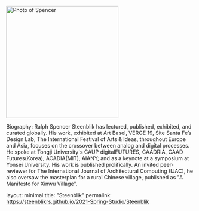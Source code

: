 <a href="https://phi.archi"><img alt="Photo of Spencer" src="https://github.com/steenblikrs/2021-Spring-Studio/blob/gh-pages/Steenblik/mmexport1551518849490_1.jpg?raw=true" width="300"></a>

Biography: Ralph Spencer Steenblik has lectured, published, exhibited, and curated globally. His work, exhibited at Art Basel, VERGE 19, Site Santa Fe’s Design Lab, The International Festival of Arts & Ideas, throughout Europe and Asia, focuses on the crossover between analog and digital processes. He spoke at Tongji University's CAUP digitalFUTURES, CAADRIA, CAAD Futures(Korea), ACADIA(MIT), AIANY; and as a keynote at a symposium at Yonsei University. His work is published prolifically. An invited peer-reviewer for The International Journal of Architectural Computing (IJAC), he also oversaw the masterplan for a rural Chinese village, published as "A Manifesto for Xinwu Village".




layout: minimal
title: "Steenblik"
permalink: https://steenblikrs.github.io/2021-Spring-Studio/Steenblik

